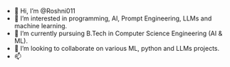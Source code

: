- 👋 Hi, I’m @Roshni011
- 👀 I’m interested in programming, AI, Prompt Engineering, LLMs and machine learning.
- 🌱 I’m currently pursuing B.Tech in Computer Science Engineering (AI & ML).
- 💞️ I’m looking to collaborate on various ML, python and LLMs projects.
- 📫


<!---
Roshni011/Roshni011 is a ✨ special ✨ repository because its `README.md` (this file) appears on your GitHub profile.
You can click the Preview link to take a look at your changes.
--->
